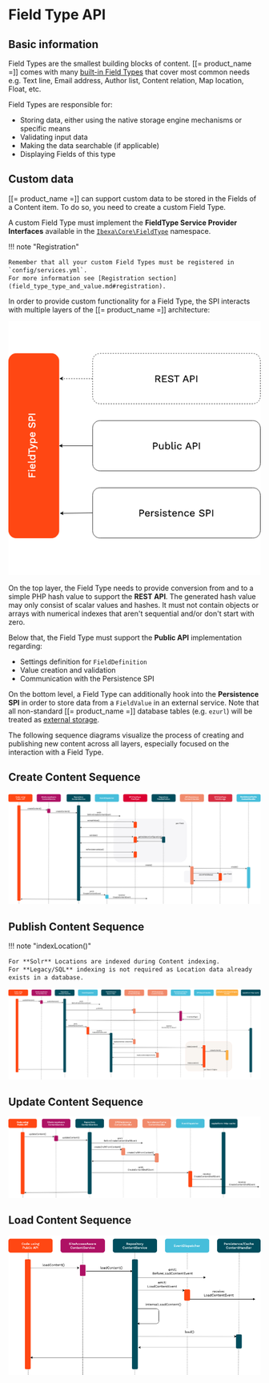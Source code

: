 # Field Type API

## Basic information

Field Types are the smallest building blocks of content.
[[= product_name =]] comes with many [built-in Field Types](field_type_reference.md#available-field-types) that cover most common needs e.g. Text line, Email address, Author list, Content relation, Map location, Float, etc.

Field Types are responsible for:

- Storing data, either using the native storage engine mechanisms or specific means
- Validating input data
- Making the data searchable (if applicable)
- Displaying Fields of this type

## Custom data

[[= product_name =]] can support custom data to be stored in the Fields of a Content item.
To do so, you need to create a custom Field Type.

A custom Field Type must implement the **FieldType Service Provider Interfaces**
available in the [`Ibexa\Core\FieldType`](https://github.com/ibexa/core/tree/main/src/lib/FieldType) namespace.

!!! note "Registration"

    Remember that all your custom Field Types must be registered in `config/services.yml`.
    For more information see [Registration section](field_type_type_and_value.md#registration).

In order to provide custom functionality for a Field Type, the SPI interacts with multiple layers of the [[= product_name =]] architecture:

![Field Type Overview](img/field_type_overview.png)

On the top layer, the Field Type needs to provide conversion from and to a simple PHP hash value to support the **REST API**. The generated hash value may only consist of scalar values and hashes. It must not contain objects or arrays with numerical indexes that aren't sequential and/or don't start with zero.

Below that, the Field Type must support the **Public API** implementation regarding:

- Settings definition for `FieldDefinition`
- Value creation and validation
- Communication with the Persistence SPI

On the bottom level, a Field Type can additionally hook into the **Persistence SPI**
in order to store data from a `FieldValue` in an external service.
Note that all non-standard [[= product_name =]] database tables (e.g. `ezurl`)
will be treated as [external storage](field_type_storage.md#external-storage).

The following sequence diagrams visualize the process of creating and publishing new content across all layers, especially focused on the interaction with a Field Type.

## Create Content Sequence

![Create Content Sequence](img/create_content_sequence.png)

## Publish Content Sequence

!!! note "indexLocation()"

    For **Solr** Locations are indexed during Content indexing.
    For **Legacy/SQL** indexing is not required as Location data already exists in a database.

![Publish Content Sequence](img/publish_content_sequence.png)

## Update Content Sequence

![Update Content Sequence](img/update_content_sequence.png)

## Load Content Sequence

![Load Content Sequence](img/load_content_sequence.png)
